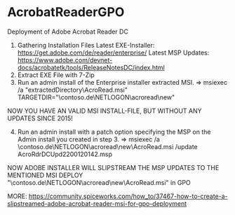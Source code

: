 # AcrobatReaderGPO
Deployment of Adobe Acrobat Reader DC 

1. Gathering Installation Files
    Latest EXE-Installer:   https://get.adobe.com/de/reader/enterprise/
    Latest MSP Updates:     https://www.adobe.com/devnet-docs/acrobatetk/tools/ReleaseNotesDC/index.html
2. Extract EXE File with 7-Zip
3. Run an admin install of the Enterprise installer extracted MSI.
    =>  msiexec /a "extractedDirectory\AcroRead.msi" TARGETDIR="\\contoso.de\NETLOGON\acroread\new"

NOW YOU HAVE AN VALID MSI INSTALL-FILE, BUT WITHOUT ANY UPDATES SINCE 2015! 

4. Run an admin install with a patch option specifying the MSP on the Admin install you created in step 3.
    =>  msiexec /a \\contoso.de\NETLOGON\acroread\new\AcroRead.msi /update AcroRdrDCUpd2200120142.msp

NOW ADOBE INSTALLER WILL SLIPSTREAM THE MSP UPDATES TO THE MENTIONED MSI 
DEPLOY "\\contoso.de\NETLOGON\acroread\new\AcroRead.msi" in GPO 

MORE: https://community.spiceworks.com/how_to/37467-how-to-create-a-slipstreamed-adobe-acrobat-reader-msi-for-gpo-deployment
